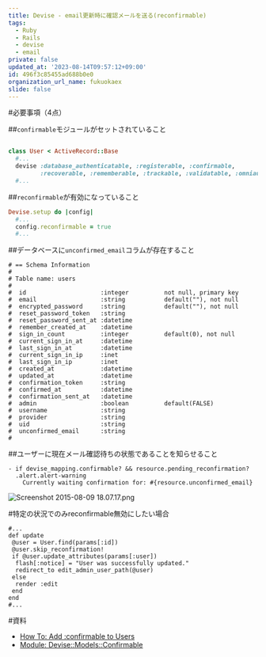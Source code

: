 ```yaml
---
title: Devise - email更新時に確認メールを送る(reconfirmable)
tags:
  - Ruby
  - Rails
  - devise
  - email
private: false
updated_at: '2023-08-14T09:57:12+09:00'
id: 496f3c85455ad688b0e0
organization_url_name: fukuokaex
slide: false
---
```

#必要事項（4点）

##`confirmable`モジュールがセットされていること

```rb:/app/models/user.rb

class User < ActiveRecord::Base
  #...
  devise :database_authenticatable, :registerable, :confirmable,
         :recoverable, :rememberable, :trackable, :validatable, :omniauthable
  #...
```

##`reconfirmable`が有効になっていること

```rb:/config/initializers/devise.rb
Devise.setup do |config|
  #...
  config.reconfirmable = true
  #...
```

##データベースに`unconfirmed_email`コラムが存在すること

```
# == Schema Information
#
# Table name: users
#
#  id                     :integer          not null, primary key
#  email                  :string           default(""), not null
#  encrypted_password     :string           default(""), not null
#  reset_password_token   :string
#  reset_password_sent_at :datetime
#  remember_created_at    :datetime
#  sign_in_count          :integer          default(0), not null
#  current_sign_in_at     :datetime
#  last_sign_in_at        :datetime
#  current_sign_in_ip     :inet
#  last_sign_in_ip        :inet
#  created_at             :datetime
#  updated_at             :datetime
#  confirmation_token     :string
#  confirmed_at           :datetime
#  confirmation_sent_at   :datetime
#  admin                  :boolean          default(FALSE)
#  username               :string
#  provider               :string
#  uid                    :string
#  unconfirmed_email      :string
#
```

##ユーザーに現在メール確認待ちの状態であることを知らせること

```haml:
- if devise_mapping.confirmable? && resource.pending_reconfirmation?
  .alert.alert-warning
    Currently waiting confirmation for: #{resource.unconfirmed_email}
```
![Screenshot 2015-08-09 18.07.17.png](https://qiita-image-store.s3.amazonaws.com/0/82804/a466afec-96e9-65e7-f766-e4d2a3ebfd6c.png)

#特定の状況でのみreconfirmable無効にしたい場合

```rb:例
#...
def update
 @user = User.find(params[:id])
 @user.skip_reconfirmation!
 if @user.update_attributes(params[:user])
  flash[:notice] = "User was successfully updated."
  redirect_to edit_admin_user_path(@user)
 else
  render :edit
 end
end
#...
```

#資料

- [How To: Add :confirmable to Users](https://github.com/plataformatec/devise/wiki/How-To:-Add-:confirmable-to-Users)
- [Module: Devise::Models::Confirmable](http://www.rubydoc.info/github/plataformatec/devise/Devise/Models/Confirmable)

